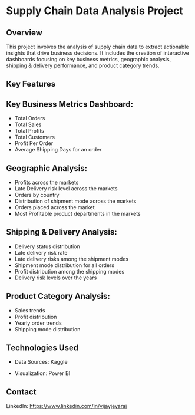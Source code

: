 # Supply Chain Data Analysis Project

## Overview

This project involves the analysis of supply chain data to extract actionable insights that drive business decisions. It includes the creation of interactive dashboards focusing on key business metrics, geographic analysis, shipping & delivery performance, and product category trends.

## Key Features

## Key Business Metrics Dashboard:
- Total Orders
- Total Sales
- Total Profits
- Total Customers 
- Profit Per Order
- Average Shipping Days for an order

## Geographic Analysis:
- Profits across the markets
- Late Delivery risk level across the markets
- Orders by country 
- Distribution of shipment mode across the markets
- Orders placed across the market
- Most Profitable product departments in the markets

## Shipping & Delivery Analysis: 
- Delivery status distribution
- Late delivery risk rate
- Late delivery risks among the shipment modes
- Shipment mode distribution for all orders
- Profit distribution among the shipping modes
- Delivery risk levels over the years

## Product Category Analysis:
- Sales trends
- Profit distribution 
- Yearly order trends
- Shipping mode distribution

## Technologies Used

- Data Sources: Kaggle

- Visualization: Power BI



## Contact
LinkedIn: https://www.linkedin.com/in/vijayjeyaraj
